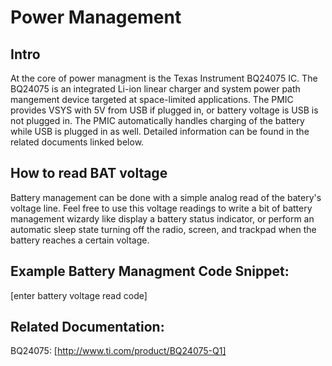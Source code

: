 # Power Management
## Intro

At the core of power managment is the Texas Instrument BQ24075 IC. The BQ24075 is an integrated Li-ion linear charger and system power path mangement device targeted at space-limited applications.  The PMIC provides VSYS with 5V from USB if plugged in, or battery voltage is USB is not plugged in.  The PMIC automatically handles charging of the battery while USB is plugged in as well.  Detailed information can be found in the related documents linked below. 
 

## How to read BAT voltage
Battery management can be done with a simple analog read of the batery's voltage line.  Feel free to use this voltage readings to write a bit of battery management wizardy like display a battery status indicator, or perform an automatic sleep state turning off the radio, screen, and trackpad when the battery reaches a certain voltage.

## Example Battery Managment Code Snippet:

[enter battery voltage read code]

## Related Documentation:

BQ24075: [http://www.ti.com/product/BQ24075-Q1]